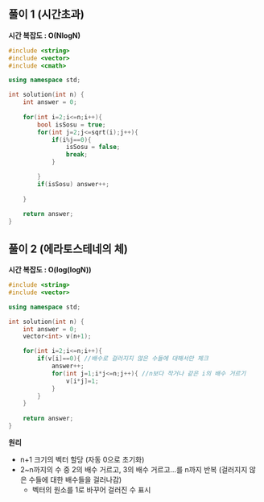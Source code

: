 ## 풀이 1 (시간초과)
**시간 복잡도 : O(NlogN)**
```c++
#include <string>
#include <vector>
#include <cmath>

using namespace std;

int solution(int n) {
    int answer = 0;
    
    for(int i=2;i<=n;i++){
        bool isSosu = true;
        for(int j=2;j<=sqrt(i);j++){
            if(i%j==0){
                isSosu = false;
                break;
            }

        }
        if(isSosu) answer++;
 
    }
    
    return answer;
}
```
## 풀이 2 (에라토스테네의 체)
**시간 복잡도 : O(log(logN))**
```c++
#include <string>
#include <vector>

using namespace std;

int solution(int n) {
    int answer = 0;
    vector<int> v(n+1);

    for(int i=2;i<=n;i++){
        if(v[i]==0){ //배수로 걸러지지 않은 수들에 대해서만 체크
            answer++;
            for(int j=1;i*j<=n;j++){ //n보다 작거나 같은 i의 배수 거르기
                v[i*j]=1;
            }
        }
    }
    
    return answer;
}
```
**원리**
- n+1 크기의 벡터 할당 (자동 0으로 초기화)
- 2~n까지의 수 중 2의 배수 거르고, 3의 배수 거르고...를 n까지 반복 (걸러지지 않은 수들에 대한 배수들을 걸러나감)
  - 벡터의 원소를 1로 바꾸어 걸러진 수 표시
